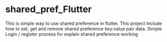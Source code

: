 # shared_pref_Flutter
This is simple way to use shared preference in flutter.
This project include how to set, get and remove shared preference key:value pair data.
Simple Login / register process for explain shared preference working
